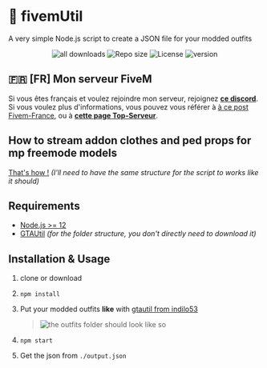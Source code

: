 # 📁 fivemUtil

A very simple Node.js script to create a JSON file for your modded outfits

<div>
    <p style="text-align:center">
     <img alt="all downloads" src="https://img.shields.io/github/downloads/tholeb/fivemUtil/total">
     <img alt="Repo size" src="https://img.shields.io/github/languages/code-size/tholeb/fivemUtil">
     <img alt="License" src="https://img.shields.io/github/license/tholeb/fivemUtil">
     <img alt="version" src="https://img.shields.io/github/package-json/v/tholeb/fivemUtil">
    </p>
</div>

## 🇫🇷 [FR] Mon serveur FiveM

Si vous êtes français et voulez rejoindre mon serveur, rejoignez **[ce discord](http://discord.sunfive.fr)**. Si vous voulez plus d'informations, vous pouvez vous référer à [à ce post Fivem-France](https://fivem-france.net/t/presentation-vlife-roleplay-un-framework-unique-pour-un-roleplay-unique/3706/11), ou à **[cette page Top-Serveur](https://top-serveurs.net/gta/sunfive)**.

## How to stream addon clothes and ped props for mp freemode models

[That's how !](https://forum.cfx.re/t/how-to-streaming-addon-clothes-and-ped-props-for-mp-freemode-models/458854?u=tholeb) _(I'll need to have the same structure for the script to works like it should)_

## Requirements

- [Node.js >= 12](https://nodejs.org/en/)
- [GTAUtil](https://github.com/indilo53/gtautil) _(for the folder structure, you don't directly need to download it)_

## Installation & Usage

1. clone or download

2. `npm install`

3. Put your modded outfits **like** with [gtautil from indilo53](https://github.com/indilo53/gtautil)
   > ![the outfits folder should look like so](https://camo.githubusercontent.com/454d077079d3ba48f5745122412c108d1b61d67e0e50632c198340db7900fea5/68747470733a2f2f692e6962622e636f2f633137736b4b512f6d696e692e706e67)
4. `npm start`
5. Get the json from `./output.json`
